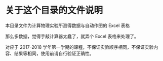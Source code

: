 # 关于这个目录的文件说明

本目录文件为计算物理实验所测得数据与自动作图的 Excel 表格

那么多数据，觉得手敲计算器太蠢了，就弄个 Excel 表格来处理了。

对应于 2017-2018 学年第一学期的课程，不保证实验顺序相同，不保证实验内容、结果等相同，使用前请自行验证正确性。
